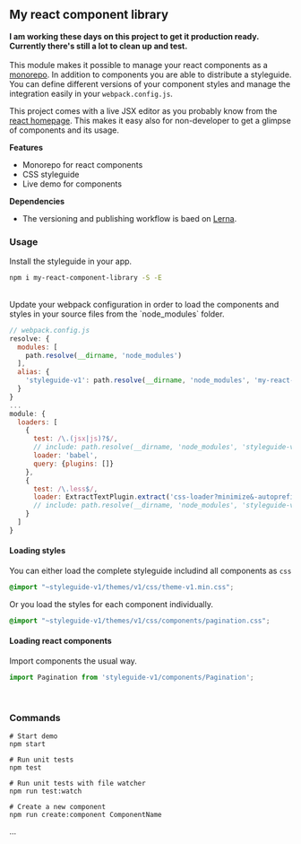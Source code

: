 ## My react component library
__I am working these days on this project to get it production ready. Currently there's still a lot to clean up and test.__
<br><br>
This module makes it possible to manage your react components as a [monorepo](https://github.com/babel/babel/blob/master/doc/design/monorepo.md). In addition to components you are able to distribute a styleguide. You can define different versions of your component styles and manage the integration easily in your `webpack.config.js`.

This project comes with a live JSX editor as you probably know from the [react homepage](https://facebook.github.io/react/). This makes it easy also for non-developer to get a glimpse of  components and its usage.

**Features**
 - Monorepo for react components
 - CSS styleguide
 - Live demo for components  

**Dependencies**
 - The versioning and publishing workflow is baed on [Lerna](https://github.com/lerna/lerna).


### Usage
Install the styleguide in your app.
```bash
npm i my-react-component-library -S -E
```
<br>
Update your webpack configuration in order to load the components and styles in your source files from the `node_modules` folder.

```javascript
// webpack.config.js
resolve: {
  modules: [
    path.resolve(__dirname, 'node_modules')
  ],
  alias: {
    'styleguide-v1': path.resolve(__dirname, 'node_modules', 'my-react-component-library')
  }
}
...
module: {
  loaders: [
    {
      test: /\.(jsx|js)?$/,
      // include: path.resolve(__dirname, 'node_modules', 'styleguide-v1'),
      loader: 'babel',
      query: {plugins: []}
    },
    {
      test: /\.less$/,
      loader: ExtractTextPlugin.extract('css-loader?minimize&-autoprefixer!less-loader'),
      // include: path.resolve(__dirname, 'node_modules', 'styleguide-v1')
    }
  ]
}
```

#### Loading styles
You can either load the complete styleguide includind all components as `css`
```css
@import "~styleguide-v1/themes/v1/css/theme-v1.min.css";
```

Or you load the styles for each component individually.
```css
@import "~styleguide-v1/themes/v1/css/components/pagination.css";
```

#### Loading react components
Import components the usual way.
```js
import Pagination from 'styleguide-v1/components/Pagination';
```
<br>

### Commands
```
# Start demo
npm start

# Run unit tests
npm test

# Run unit tests with file watcher
npm run test:watch

# Create a new component
npm run create:component ComponentName
```

...
